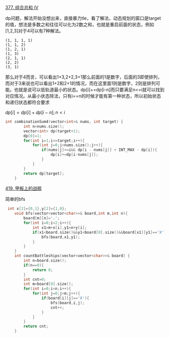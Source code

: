 [377. 组合总和 Ⅳ](https://leetcode.cn/problems/combination-sum-iv/)

dp问题，解法开始没想出来，直接暴力tle，看了解法，动态规划的窗口是target的值，想法是多数之和往往可以化为2数之和，也就是重启前面的状态，例如[1,2,3]对于4可以有7种解法。

```
(1, 1, 1, 1)
(1, 1, 2)
(1, 2, 1)
(1, 3)
(2, 1, 1)
(2, 2)
(3, 1)
```

那么对于4而言，可以看出1+3,2+2,3+1那么前面的1是数字，后面的3即使排列，而对于3来说也可以看出1+2和2+1的情况，而在这里面1则是数字，2则是排列可能。也就是说可以低轨道最小的状态。dp[i]+=dp[i-n]而只要满足n<=i就可以找到对应情况。从最小状态除法，只有i==n的时候才能有第一种状态，所以初始状态和递归状态都符合要求

$dp[i]=dp[i]+dp[i-n] ;n<i$

```c++
int combinationSum4(vector<int>& nums, int target) {
        int n=nums.size();
        vector<int> dp(target+1);
        dp[0]=1;
        for(int i=1;i<=target;i++){
            for(int j=0;j<nums.size();j++){
                if(nums[j]<=i&& dp[i - nums[j]] < INT_MAX - dp[i]){
                    dp[i]+=dp[i-nums[j]];
                }
            }
        }
        return dp[target];
    }
```

[419. 甲板上的战舰](https://leetcode.cn/problems/battleships-in-a-board/)

简单的bfs

```c++
 int x[2]={0,1},y[2]={1,0};
    void bfs(vector<vector<char>>& board,int m,int n){
        board[m][n]='.';
        for(int i=0;i<2;i++){
            int x1=m+x[i],y1=n+y[i];
            if(x1<board.size()&&y1<board[0].size()&&board[x1][y1]=='X'){
                bfs(board,x1,y1);
            }
        }
    }
    int countBattleships(vector<vector<char>>& board) {
        int n=board.size();
        if(n==0){
            return 0;
        }
        int cnt=0;
        int m=board[0].size();
        for(int i=0;i<n;i++){
            for(int j=0;j<m;j++){
                if(board[i][j]=='X'){
                    bfs(board,i,j);
                    cnt++;
                }
            }
        }
        return cnt;
    }
```

